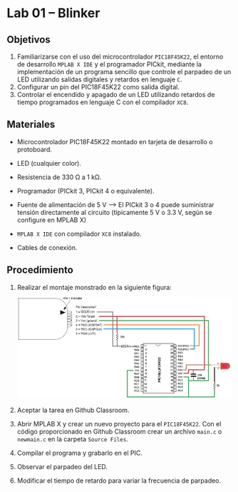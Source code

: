 # Lab 01 – Blinker 

## Objetivos

1. Familiarizarse con el uso del microcontrolador ```PIC18F45K22```, el entorno de desarrollo ```MPLAB X IDE``` y el programador PICkit, mediante la implementación de un programa sencillo que controle el parpadeo de un LED utilizando salidas digitales y retardos en lenguaje ```C```.
2. Configurar un pin del PIC18F45K22 como salida digital.
3. Controlar el encendido y apagado de un LED utilizando retardos de tiempo programados en lenguaje C con el compilador ```XC8```.

## Materiales

* Microcontrolador PIC18F45K22 montado en tarjeta de desarrollo o protoboard.

* LED (cualquier color).

* Resistencia de $330$ Ω a $1$ kΩ.

* Programador (PICkit $3$, PICkit $4$ o equivalente).

* Fuente de alimentación de $5$ V --> El PICkit $3$ o $4$ puede suministrar tensión directamente al circuito (típicamente $5$ V o $3.3$ V, según se configure en MPLAB X)

* ```MPLAB X IDE``` con compilador ```XC8``` instalado.

* Cables de conexión.

##  Procedimiento

1. Realizar el montaje monstrado en la siguiente figura:

    ![pictest](/labs/figs/lab01/pictest.jpg)

2. Aceptar la tarea en Github Classroom.

3. Abrir MPLAB X y crear un nuevo proyecto para el ```PIC18F45K22```. Con el código proporcionado en Github Classroom crear un archivo ```main.c``` o ```newmain.c``` en la carpeta ```Source Files```. 

4. Compilar el programa y grabarlo en el PIC.

5. Observar el parpadeo del LED.

6. Modificar el tiempo de retardo para variar la frecuencia de parpadeo.
